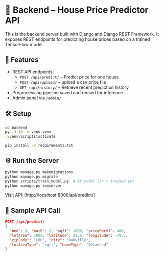 # 🧠 Backend – House Price Predictor API

This is the backend server built with Django and Django REST Framework. It exposes REST endpoints for predicting house prices based on a trained TensorFlow model.

## 🚀 Features

- REST API endpoints:
  - `POST /api/predict/` – Predict price for one house
  - `POST /api/upload/` – upload a csv price file
  - `GET /api/history/` – Retrieve recent prediction history
- Preprocessing pipeline saved and reused for inference
- Admin panel via `/admin/`

## 🛠 Setup

```bash
cd backend
py -3.10 -m venv venv 
.\venv\Scripts\activate

pip install -r requirements.txt
```

## ⚙️ Run the Server

```bash
python manage.py makemigrations
python manage.py migrate
python scripts/train_model.py  # If model isn't trained yet
python manage.py runserver
```

Visit API: [http://localhost:8000/api/predict/]

## 🧪 Sample API Call

```json
POST /api/predict/
{
  "bed": 3, "bath": 2, "sqft": 1800, "pricePerSf": 400,
  "lotArea": 5000, "latitude": 43.6, "longitude": -79.5,
  "zipCode": "L6H", "city": "Oakville", 
  "lotAreaType": "sqft", "homeType": "Detached"
}
```
